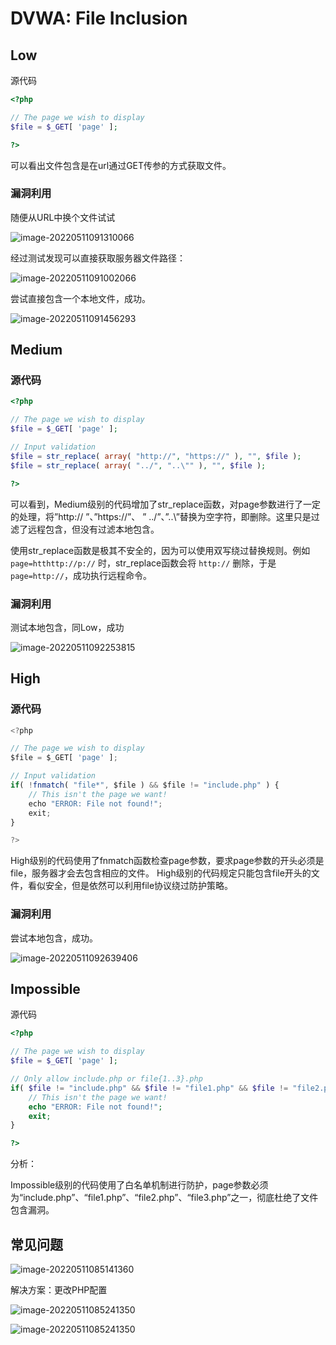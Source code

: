 # DVWA: File Inclusion

## Low

源代码

```php
<?php

// The page we wish to display
$file = $_GET[ 'page' ];

?>
```

可以看出文件包含是在url通过GET传参的方式获取文件。

### 漏洞利用

随便从URL中换个文件试试

![image-20220511091310066](.\Lab4_File_Inclusion.assets\image-20220511091310066.png)

经过测试发现可以直接获取服务器文件路径：

![image-20220511091002066](.\Lab4_File_Inclusion.assets\image-20220511091002066.png)



尝试直接包含一个本地文件，成功。

![image-20220511091456293](.\Lab4_File_Inclusion.assets\image-20220511091456293.png)



## Medium

### 源代码

```php
<?php

// The page we wish to display
$file = $_GET[ 'page' ];

// Input validation
$file = str_replace( array( "http://", "https://" ), "", $file );
$file = str_replace( array( "../", "..\"" ), "", $file );

?>
```

可以看到，Medium级别的代码增加了str_replace函数，对page参数进行了一定的处理，将”http:// ”、”https://”、 ” ../”、”..\”替换为空字符，即删除。这里只是过滤了远程包含，但没有过滤本地包含。

使用str_replace函数是极其不安全的，因为可以使用双写绕过替换规则。例如 `page=htthttp://p://` 时，str_replace函数会将 `http://` 删除，于是`page=http://`，成功执行远程命令。

### 漏洞利用

测试本地包含，同Low，成功

![image-20220511092253815](.\Lab4_File_Inclusion.assets\image-20220511092253815.png)



## High

### 源代码

```js
<?php

// The page we wish to display
$file = $_GET[ 'page' ];

// Input validation
if( !fnmatch( "file*", $file ) && $file != "include.php" ) {
    // This isn't the page we want!
    echo "ERROR: File not found!";
    exit;
}

?>
```

High级别的代码使用了fnmatch函数检查page参数，要求page参数的开头必须是file，服务器才会去包含相应的文件。
High级别的代码规定只能包含file开头的文件，看似安全，但是依然可以利用file协议绕过防护策略。



### 漏洞利用

尝试本地包含，成功。

![image-20220511092639406](.\Lab4_File_Inclusion.assets\image-20220511092639406.png)



## Impossible

源代码

```php
<?php

// The page we wish to display
$file = $_GET[ 'page' ];

// Only allow include.php or file{1..3}.php
if( $file != "include.php" && $file != "file1.php" && $file != "file2.php" && $file != "file3.php" ) {
    // This isn't the page we want!
    echo "ERROR: File not found!";
    exit;
}

?>
```

分析：

Impossible级别的代码使用了白名单机制进行防护，page参数必须为“include.php”、“file1.php”、“file2.php”、“file3.php”之一，彻底杜绝了文件包含漏洞。





## 常见问题

![image-20220511085141360](.\Lab4_File_Inclusion.assets\image-20220511085141360.png)

解决方案：更改PHP配置

![image-20220511085241350](.\Lab4_File_Inclusion.assets\image-20220511085241350.png)

![image-20220511085241350](.\Lab4_File_Inclusion.assets\image-20220511085259595.png)